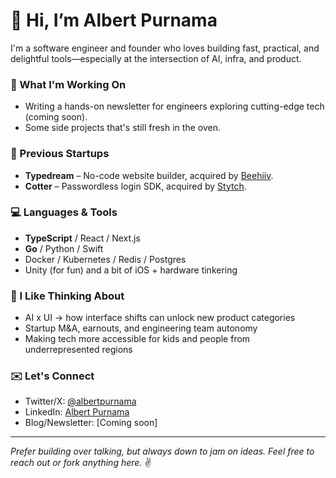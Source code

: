 # 👋 Hi, I’m Albert Purnama

I'm a software engineer and founder who loves building fast, practical, and delightful tools—especially at the intersection of AI, infra, and product.

### 🚀 What I'm Working On
- Writing a hands-on newsletter for engineers exploring cutting-edge tech (coming soon).
- Some side projects that's still fresh in the oven.

### 💼 Previous Startups
- **Typedream** – No-code website builder, acquired by [Beehiiv](https://beehiiv.com).
- **Cotter** – Passwordless login SDK, acquired by [Stytch](https://stytch.com).

### 💻 Languages & Tools
- **TypeScript** / React / Next.js  
- **Go** / Python / Swift  
- Docker / Kubernetes / Redis / Postgres  
- Unity (for fun) and a bit of iOS + hardware tinkering

### 🧠 I Like Thinking About
- AI x UI → how interface shifts can unlock new product categories  
- Startup M&A, earnouts, and engineering team autonomy  
- Making tech more accessible for kids and people from underrepresented regions

### ✉️ Let's Connect
- Twitter/X: [@albertpurnama](https://x.com/albertpurnama)  
- LinkedIn: [Albert Purnama](https://linkedin.com/in/albertpurnama)  
- Blog/Newsletter: [Coming soon]

---

_Prefer building over talking, but always down to jam on ideas. Feel free to reach out or fork anything here._ ✌️
